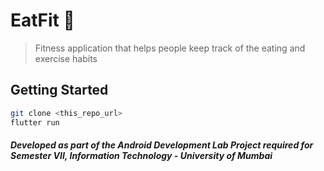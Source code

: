 # EatFit 🥘

> Fitness application that helps people keep track of the eating and exercise habits

## Getting Started

```bash
git clone <this_repo_url>
flutter run
```

##### Developed as part of the Android Development Lab Project required for Semester VII, Information Technology - University of Mumbai
